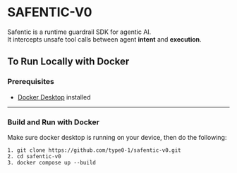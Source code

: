# SAFENTIC-V0

Safentic is a runtime guardrail SDK for agentic AI.  
It intercepts unsafe tool calls between agent **intent** and **execution**.

## To Run Locally with Docker

### Prerequisites

- [Docker Desktop](https://www.docker.com/products/docker-desktop) installed

---

### Build and Run with Docker

Make sure docker desktop is running on your device, then do the following:
   ```
   1. git clone https://github.com/type0-1/safentic-v0.git
   2. cd safentic-v0
   3. docker compose up --build
   ```